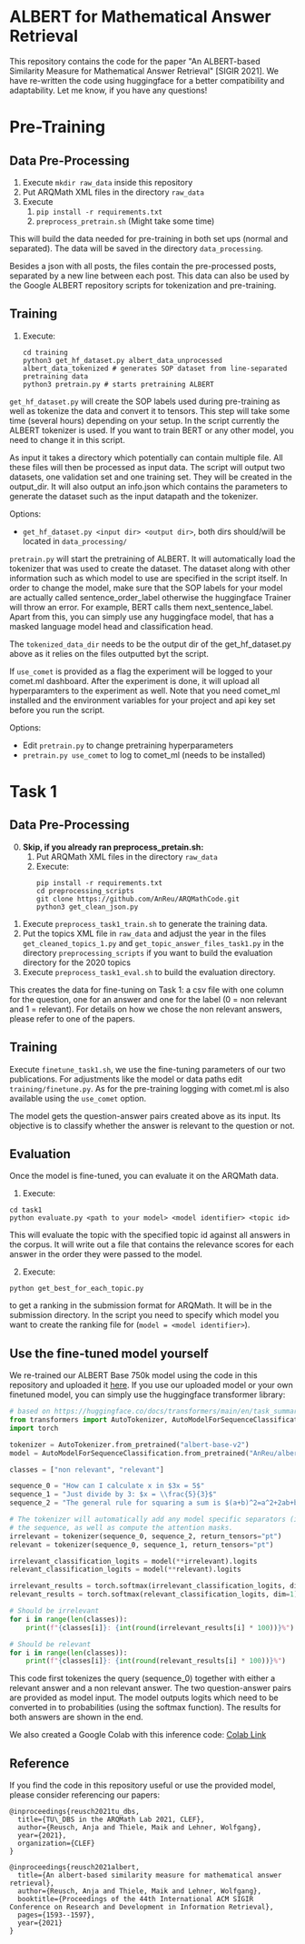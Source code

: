 # ALBERT for Mathematical Answer Retrieval

This repository contains the code for the paper "An ALBERT-based Similarity Measure for Mathematical Answer Retrieval" [SIGIR 2021]. 
We have re-written the code using huggingface for a better compatibility and adaptability. Let me know, if you have any questions!

# Pre-Training
## Data Pre-Processing

1. Execute `mkdir raw_data` inside this repository
2. Put ARQMath XML files in the directory `raw_data`
3. Execute 
   1. `pip install -r requirements.txt`
   2. `preprocess_pretrain.sh` (Might take some time)

This will build the data needed for pre-training in both set ups (normal and separated). The data will be saved in the directory `data_processing`. 

Besides a json with all posts, the files contain the pre-processed posts, separated by a new line between each post. This data can also be used by the Google ALBERT repository scripts for tokenization and pre-training.

## Training

1. Execute:
   ```
   cd training
   python3 get_hf_dataset.py albert_data_unprocessed albert_data_tokenized # generates SOP dataset from line-separated pretraining data
   python3 pretrain.py # starts pretraining ALBERT   
   ```

`get_hf_dataset.py` will create the SOP labels used during pre-training as well as tokenize the data and convert it to tensors. This step will take some time (several hours) depending on your setup. In the script currently the ALBERT tokenizer is used. If you want to train BERT or any other model, you need to change it in this script.

As input it takes a directory which potentially can contain multiple file. All these files will then be processed as input data. 
The script will output two datasets, one validation set and one training set. They will be created in the output_dir. It will also output an info.json which contains the parameters to generate the dataset such as the input datapath and the tokenizer.

Options: 
* `get_hf_dataset.py <input dir> <output dir>`, both dirs should/will be located in `data_processing/`

`pretrain.py` will start the pretraining of ALBERT. It will automatically load the tokenizer that was used to create the dataset. The dataset along with other information such as which model to use are specified in the script itself.
In order to change the model, make sure that the SOP labels for your model are actually called sentence_order_label otherwise the huggingface Trainer will throw an error. For example, BERT calls them next_sentence_label. Apart from this, you can simply use any huggingface model, that has a masked language model head and classification head. 

The `tokenized_data_dir` needs to be the output dir of the get_hf_dataset.py above as it relies on the files outputted byt the script.

If `use_comet` is provided as a flag the experiment will be logged to your comet.ml dashboard. After the experiment is done, it will upload all hyperparamters to the experiment as well. Note that you need comet_ml installed and the environment variables for your project and api key set before you run the script.

Options: 
* Edit `pretrain.py` to change pretraining hyperparameters
* `pretrain.py use_comet` to log to comet_ml (needs to be installed)
# Task 1
## Data Pre-Processing

0. **Skip, if you already ran preprocess_pretain.sh:**
   1. Put ARQMath XML files in the directory `raw_data`
   2. Execute:
      ```
      pip install -r requirements.txt
      cd preprocessing_scripts
      git clone https://github.com/AnReu/ARQMathCode.git
      python3 get_clean_json.py
      ```
1. Execute `preprocess_task1_train.sh` to generate the training data.
2. Put the topics XML file in `raw_data` and adjust the year in the files `get_cleaned_topics_1.py` and `get_topic_answer_files_task1.py`
 in the directory `preprocessing_scripts` if you want to build the evaluation directory for the 2020 topics
3. Execute `preprocess_task1_eval.sh` to build the evaluation directory.

This creates the data for fine-tuning on Task 1: a csv file with one column for the question, one for an answer and one for the label (0 = non relevant and 1 = relevant).
For details on how we chose the non relevant answers, please refer to one of the papers.
## Training
Execute `finetune_task1.sh`, we use the fine-tuning parameters of our two publications. For adjustments like the model or data paths edit `training/finetune.py`. As for the pre-training logging with comet.ml is also available using the `use_comet` option. 


The model gets the question-answer pairs created above as its input. Its objective is to classify whether the answer is relevant to the question or not. 
## Evaluation
Once the model is fine-tuned, you can evaluate it on the ARQMath data. 
1. Execute:
```
cd task1
python evaluate.py <path to your model> <model identifier> <topic id>
```
This will evaluate the topic with the specified topic id against all answers in the corpus.
It will write out a file that contains the relevance scores for each answer in the order they were passed to the model. 

2. Execute:
```
python get_best_for_each_topic.py
```
to get a ranking in the submission format for ARQMath. It will be in the submission directory. In the script you need to specify which model you want to create the ranking file for (`model = <model identifier>`).

## Use the fine-tuned model yourself

We re-trained our ALBERT Base 750k model using the code in this repository and uploaded it [here](https://huggingface.co/AnReu/albert-for-math-ar-base-ft).
If you use our uploaded model or your own finetuned model, you can simply use the huggingface transformer library:

```python
# based on https://huggingface.co/docs/transformers/main/en/task_summary#sequence-classification
from transformers import AutoTokenizer, AutoModelForSequenceClassification
import torch

tokenizer = AutoTokenizer.from_pretrained("albert-base-v2")
model = AutoModelForSequenceClassification.from_pretrained("AnReu/albert-for-math-ar-base-ft")

classes = ["non relevant", "relevant"]

sequence_0 = "How can I calculate x in $3x = 5$"
sequence_1 = "Just divide by 3: $x = \\frac{5}{3}$"
sequence_2 = "The general rule for squaring a sum is $(a+b)^2=a^2+2ab+b^2$"

# The tokenizer will automatically add any model specific separators (i.e. <CLS> and <SEP>) and tokens to
# the sequence, as well as compute the attention masks.
irrelevant = tokenizer(sequence_0, sequence_2, return_tensors="pt")
relevant = tokenizer(sequence_0, sequence_1, return_tensors="pt")

irrelevant_classification_logits = model(**irrelevant).logits
relevant_classification_logits = model(**relevant).logits

irrelevant_results = torch.softmax(irrelevant_classification_logits, dim=1).tolist()[0]
relevant_results = torch.softmax(relevant_classification_logits, dim=1).tolist()[0]

# Should be irrelevant
for i in range(len(classes)):
    print(f"{classes[i]}: {int(round(irrelevant_results[i] * 100))}%")

# Should be relevant
for i in range(len(classes)):
    print(f"{classes[i]}: {int(round(relevant_results[i] * 100))}%")
```

This code first tokenizes the query (sequence_0) together with either a relevant answer and a non relevant answer. The two question-answer pairs are provided as model input. The model outputs logits which need to be converted in to probabilities (using the softmax function). The results for both answers are shown in the end.

We also created a Google Colab with this inference code: [Colab Link](https://colab.research.google.com/drive/11XYJ5KHNkndD2Cup6X3Q1EOoxOqXkFFe?usp=sharing)
## Reference

If you find the code in this repository useful or use the provided model, please consider referencing our papers:

```
@inproceedings{reusch2021tu_dbs,
  title={TU\_DBS in the ARQMath Lab 2021, CLEF},
  author={Reusch, Anja and Thiele, Maik and Lehner, Wolfgang},
  year={2021},
  organization={CLEF}
}

@inproceedings{reusch2021albert,
  title={An albert-based similarity measure for mathematical answer retrieval},
  author={Reusch, Anja and Thiele, Maik and Lehner, Wolfgang},
  booktitle={Proceedings of the 44th International ACM SIGIR Conference on Research and Development in Information Retrieval},
  pages={1593--1597},
  year={2021}
}
```

